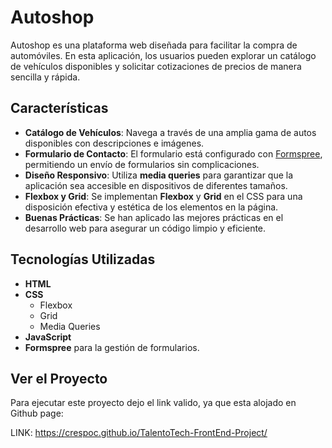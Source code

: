 # Autoshop

Autoshop es una plataforma web diseñada para facilitar la compra de automóviles. En esta aplicación, los usuarios pueden explorar un catálogo de vehículos disponibles y solicitar cotizaciones de precios de manera sencilla y rápida.

## Características

- **Catálogo de Vehículos**: Navega a través de una amplia gama de autos disponibles con descripciones e imágenes.
- **Formulario de Contacto**: El formulario está configurado con [Formspree](https://formspree.io), permitiendo un envío de formularios sin complicaciones.
- **Diseño Responsivo**: Utiliza **media queries** para garantizar que la aplicación sea accesible en dispositivos de diferentes tamaños.
- **Flexbox y Grid**: Se implementan **Flexbox** y **Grid** en el CSS para una disposición efectiva y estética de los elementos en la página.
- **Buenas Prácticas**: Se han aplicado las mejores prácticas en el desarrollo web para asegurar un código limpio y eficiente.

## Tecnologías Utilizadas

- **HTML** 
- **CSS** 
  - Flexbox
  - Grid
  - Media Queries
- **JavaScript**
- **Formspree** para la gestión de formularios.

## Ver el Proyecto

Para ejecutar este proyecto dejo el link valido, ya que esta alojado en Github page:

LINK: https://crespoc.github.io/TalentoTech-FrontEnd-Project/
